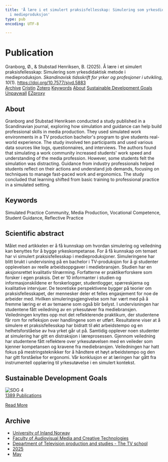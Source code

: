 ```yaml
---
title: 'Å lære i et simulert praksisfellesskap: Simulering som yrkesdidaktisk metode
  i medieproduksjon'
type: pub
encoding: UTF-8

---
```

<h1>Publication</h1>
<article id="csl-bib-container-IN4CYAX2" class="csl-bib-container">
  <div class="csl-bib-body"> <div class="csl-entry">Granborg, Ø., &#38; Stubstad Henriksen, B. (2025). Å lære i et simulert praksisfellesskap: Simulering som yrkesdidaktisk metode i medieproduksjon. <i>Skandinavisk tidsskrift for yrker og profesjoner i utvikling</i>, <i>10</i>(1). <a href="https://doi.org/10.7577/sjvd.5883">https://doi.org/10.7577/sjvd.5883</a></div> </div>
  <div class="csl-bib-buttons">
    <a href="#taxonomy-article-IN4CYAX2" alt="archive" class="csl-bib-button">Archive</a>
    <a href="https://app.cristin.no/results/show.jsf?id=2380750" alt="Cristin" class="csl-bib-button">Cristin</a>
    <a href="http://zotero.org/groups/5881554/items/IN4CYAX2" alt="Zotero" class="csl-bib-button">Zotero</a>
    <a href="#keywords-article-IN4CYAX2" alt="keywords" class="csl-bib-button">Keywords</a>
    <a href="#about-article-IN4CYAX2" alt="about_pub" class="csl-bib-button">About</a>
    <a href="#sdg-article-IN4CYAX2" alt="sdg" class="csl-bib-button">Sustainable Development Goals</a>
    <a href="https://doi.org/10.7577/sjvd.5883" alt="Unpaywall" class="csl-bib-button">Unpaywall</a>
    <a href="https://doi.org/10.7577/sjvd.5883" alt="EZproxy" class="csl-bib-button">EZproxy</a>
  </div>
  <div id="csl-bib-meta-container-IN4CYAX2"></div>
</article>
<div id="csl-bib-meta-IN4CYAX2" class="csl-bib-meta">
  <article id="about-article-IN4CYAX2" class="about_pub-article">
    <h1>About</h1>
    Granborg and Stubstad Henriksen conducted a study published in a Scandinavian journal, exploring how simulation and guidance can help build professional skills in media production. They used simulated work environments in a TV production bachelor's program to give students real-world experience. The study involved ten participants and used various data sources like logs, questionnaires, and interviews. The authors found that simulating a work community increased students' work speed and understanding of the media profession. However, some students felt the simulation was distracting. Guidance from industry professionals helped students reflect on their actions and understand job demands, focusing on techniques to manage fast-paced work and ergonomics. The study concluded that learning shifted from basic training to professional practice in a simulated setting.
  </article>
  <article id="keywords-article-IN4CYAX2" class="keywords-article">
    <h1>Keywords</h1>
    Simulated Practice Community, Media Production, Vocational Competence, Student Guidance, Reflective Practice
  </article>
  <article id="abstract-article-IN4CYAX2" class="abstract-article">
    <h1>Scientific abstract</h1>
    Målet med artikkelen er å få kunnskap om hvordan simulering og veiledning kan benyttes for å bygge yrkeskompetanse. For å få kunnskap om temaet har vi simulert praksisfellesskap i medieproduksjoner. Simuleringene har blitt brukt i undervisning på en bachelor i TV-produksjon for å gi studenter opplevelsen av reelle arbeidsoppgaver i mediebransjen. Studien har en aksjonsrettet kvalitativ tilnærming. Forfatterne er praktikerforskere som forsker i egen praksis. Det er 10 informanter i studien og informasjonskildene er forskerlogger, studentlogger, spørreskjema og kvalitative intervjuer. De teoretiske perspektivene bygger på teorier om praksisfellesskapet, der mennesker deler et felles engasjement for noe de arbeider med. Hvilken simuleringsgjengivelse som har vært med på å fremme læring er et av temaene som også blir belyst. I undervisningen har studentene fått veiledning av en yrkesutøver fra mediebransjen. Veiledningen knyttes opp mot det reflekterende praktikum, der studentene får rom for refleksjon over handlingene som er utført. Resultatene viser at å simulere et praksisfellesskap har bidratt til økt arbeidstempo og en helhetsforståelse av hva yrket går ut på. Samtidig opplever noen studenter at simulering har gitt en distraksjon i læreprosessen. Gjennom veiledning har studentene fått reflektere over yrkesutøvelsen med en veileder som kjenner kompetansen og kravene fra mediebransjen. Veiledningen har hatt fokus på mestringsteknikker for å håndtere et høyt arbeidstempo og den har gitt forståelse for ergonomi. Vår konklusjon er at læringen har gått fra instrumentell opplæring til yrkesutøvelse i en simulert kontekst.
  </article>
  <article id="sdg-article-IN4CYAX2" class="sdg-article">
    <h1>Sustainable Development Goals</h1>
    <div class="sdg-container"><div id="sdg4" class="sdg">
        <img src="{{< params subfolder >}}images/sdg/sdg04_en.png" class="image" alt="SDG 4">
        <div class="sdg-overlay">
          <a href="{{< params subfolder >}}en/archive/?sdg=4#archive" class="sdg-publication-count"><span>1389</span> Publications</a>
          <p><a href="https://sdgs.un.org/goals/goal4" class="sdg-read-more">Read More</a></p>
        </div>
      </div></div>
  </article>
  <article id="taxonomy-article-IN4CYAX2" class="taxonomy-article">
    <h1>Archive</h1>
    <ul>
      <li><a href="{{< params subfolder >}}en/archive/?key=3DCRN523">University of Inland Norway</a></li>
      <li><a href="{{< params subfolder >}}en/archive/?key=8XUDF4FD">Faculty of Audiovisual Media and Creative Technologies</a></li>
      <li><a href="{{< params subfolder >}}en/archive/?key=6SLLPJYF">Department of Television production and studies - The TV school</a></li>
      <li><a href="{{< params subfolder >}}en/archive/?key=CDUM7NYW">2025</a></li>
      <li><a href="{{< params subfolder >}}en/archive/?key=D5CUXP39">May</a></li>
    </ul>
  </article>
</div>
